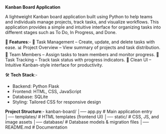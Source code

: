 **Kanban Board Application**

A lightweight Kanban board application built using Python to help teams and individuals manage projects, track tasks, and visualize workflows. This application provides a simple and intuitive interface for organizing tasks into different stages such as To Do, In Progress, and Done.

🚀 **Features**:-
📌 Task Management – Create, update, and delete tasks with ease.
📊 Project Overview – View summary of projects and task distribution.
👥 Team Members – Assign tasks to team members and monitor progress.
📅 Task Tracking – Track task status with progress indicators.
🎨 Clean UI – Intuitive Kanban-style interface for productivity.

🛠️ **Tech Stack**:-
- Backend: Python Flask
- Frontend: HTML, CSS, JavaScript 
- Database: SQLite 
- Styling: Tailored CSS for responsive design

**Project Structure**:-
kanban-board/
│── app.py              # Main application entry
│── templates/          # HTML templates (frontend UI)
│── static/             # CSS, JS, and image assets
│── database/           # Database models & migration files
│── README.md           # Documentation

